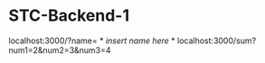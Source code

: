 # STC-Backend-1

localhost:3000/?name= * *insert name here* *
localhost:3000/sum?num1=2&num2=3&num3=4
